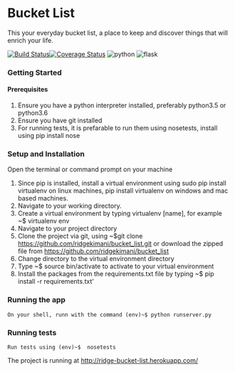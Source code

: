 # Bucket List
This  your everyday bucket list, a place to keep and discover things that will enrich your life.

[![Build Status](https://travis-ci.org/ridgekimani/bucket_list.svg?branch=master)](https://travis-ci.org/ridgekimani/bucket_list)[![Coverage Status](https://coveralls.io/repos/github/ridgekimani/bucket_list/badge.svg?branch=testing)](https://coveralls.io/github/ridgekimani/bucket_list?branch=master)
![python](https://img.shields.io/badge/python-3.6%203.5-green.svg)
![flask](https://img.shields.io/badge/flask-0.12.2-blue.svg)



### Getting Started
  #### Prerequisites
  1. Ensure you have a python interpreter installed, preferably python3.5 or python3.6
  2. Ensure you have git installed
  3. For running tests, it is prefarable to run them using nosetests, install using pip install nose 
  
  ### Setup and Installation
   Open the terminal or command prompt on your machine
  1. Since pip is installed, install a virtual environment using  sudo pip install virtualenv on linux machines, pip install virtualenv  on windows and mac based machines.
  2. Navigate to your working directory.
  3. Create a virtual environment by typing virtualenv [name], for example ~$ virtualenv env
  4. Navigate to your project directory
  5. Clone the project via git, using ~$git clone https://github.com/ridgekimani/bucket_list.git or download the zipped file from https://github.com/ridgekimani/bucket_list
  6. Change directory to the virtual environment directory
  7. Type ~$ source bin/activate to activate to your virtual environment
  8. Install the packages from the requirements.txt file by typing ~$ pip install -r requirements.txt'
  
  ### Running the app
    On your shell, runn with the command (env)~$ python runserver.py
    
  ### Running tests
    Run tests using (env)~$  nosetests

 The project is running at http://ridge-bucket-list.herokuapp.com/ 
